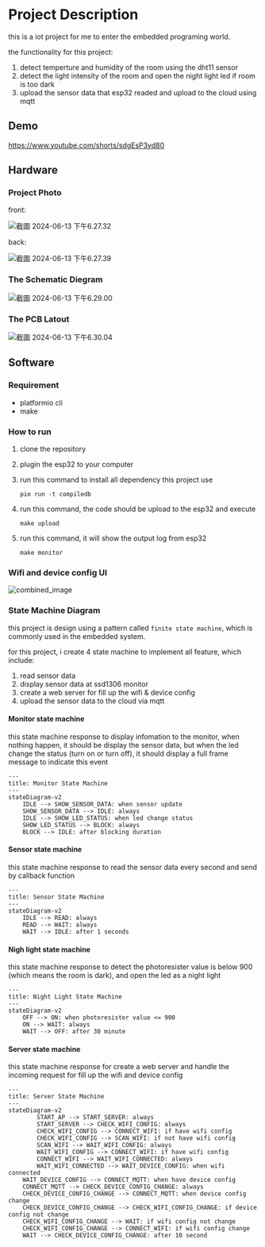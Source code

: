 # Project Description

this is a iot project for me to enter the embedded programing world.

the functionality for this project:

1. detect temperture and humidity of the room using the dht11 sensor
2. detect the light intensity of the room and open the night light led if room is too dark
3. upload the sensor data that esp32 readed and upload to the cloud using mqtt

## Demo

https://www.youtube.com/shorts/sdgEsP3yd80

## Hardware

### Project Photo

front:

![截圖 2024-06-13 下午6.27.32](https://i.imgur.com/OM2pc4W.jpeg)

back:

![截圖 2024-06-13 下午6.27.39](https://i.imgur.com/whOgIty.jpeg)

### The Schematic Diegram

![截圖 2024-06-13 下午6.29.00](https://i.imgur.com/LqW8kUU.png)

### The PCB Latout

![截圖 2024-06-13 下午6.30.04](https://i.imgur.com/0F4Rr59.png)



## Software

### Requirement

* platformio cli
* make

### How to run

1. clone the repository

2. plugin the esp32 to your computer

3. run this command to install all dependency this project use

   ```shell
   pio run -t compiledb
   ```

4. run this command, the code should be upload to the esp32 and execute

   ```shell
   make upload
   ```

5. run this command, it will show the output log from esp32

   ```shell
   make monitor
   ```

### Wifi and device config UI

![combined_image](https://i.imgur.com/BxlIvDF.jpeg)

### State Machine Diagram

this project is design using a pattern called `finite state machine`, which is commonly used in the embedded system.

for this project, i create 4 state machine to implement all feature, which include:

1. read sensor data
2. display sensor data at ssd1306 monitor
3. create a web server for fill up the wifi & device config
4. upload the sensor data to the cloud via mqtt

#### Monitor state machine

this state machine response to display infomation to the monitor, when nothing happen, it should be display the sensor data, but when the led change the status (turn on or turn off), it should display a full frame message to indicate this event

```mermaid
---
title: Monitor State Machine
---
stateDiagram-v2
    IDLE --> SHOW_SENSOR_DATA: when sensor update
    SHOW_SENSOR_DATA --> IDLE: always
    IDLE --> SHOW_LED_STATUS: when led change status
    SHOW_LED_STATUS --> BLOCK: always
    BLOCK --> IDLE: after blocking duration
```

#### Sensor state machine

this state machine response to read the sensor data every second and send by callback function

```mermaid
---
title: Sensor State Machine
---
stateDiagram-v2
    IDLE --> READ: always
    READ --> WAIT: always
    WAIT --> IDLE: after 1 seconds
```

#### Nigh light state machine

this state machine response to detect the photoresister value is below 900 (which means the room is dark), and open the led as a night light

```mermaid
---
title: Night Light State Machine
---
stateDiagram-v2
    OFF --> ON: when photoresister value <= 900
    ON --> WAIT: always
    WAIT --> OFF: after 30 minute
```

#### Server state machine

this state machine response for create a web server and handle the incoming request for fill up the wifi and device config

```mermaid
---
title: Server State Machine
---
stateDiagram-v2
		START_AP --> START_SERVER: always
		START_SERVER --> CHECK_WIFI_CONFIG: always
		CHECK_WIFI_CONFIG --> CONNECT_WIFI: if have wifi config
		CHECK_WIFI_CONFIG --> SCAN_WIFI: if not have wifi config
		SCAN_WIFI --> WAIT_WIFI_CONFIG: always
		WAIT_WIFI_CONFIG --> CONNECT_WIFI: if have wifi config
		CONNECT_WIFI --> WAIT_WIFI_CONNECTED: always
		WAIT_WIFI_CONNECTED --> WAIT_DEVICE_CONFIG: when wifi connected
    WAIT_DEVICE_CONFIG --> CONNECT_MQTT: when have device config
    CONNECT_MQTT --> CHECK_DEVICE_CONFIG_CHANGE: always
    CHECK_DEVICE_CONFIG_CHANGE --> CONNECT_MQTT: when device config change
    CHECK_DEVICE_CONFIG_CHANGE --> CHECK_WIFI_CONFIG_CHANGE: if device config not change
    CHECK_WIFI_CONFIG_CHANGE --> WAIT: if wifi config not change
    CHECK_WIFI_CONFIG_CHANGE --> CONNECT_WIFI: if wifi config change
    WAIT --> CHECK_DEVICE_CONFIG_CHANGE: after 10 second
```
